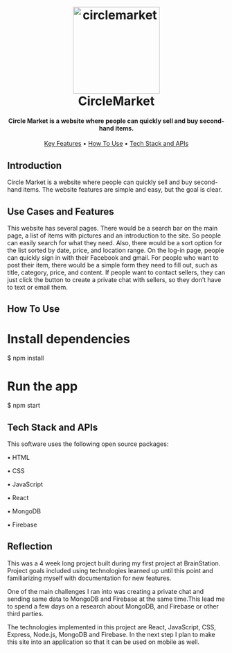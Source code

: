 
<h1 align="center">
  <br>
  <a href="https://circlemarket.ca" target="_blank" rel="noopener noreferrer">
  <img src="https://res.cloudinary.com/dhcnakbsj/image/upload/v1671415529/CIRCLE_LOGO_gzmzgb.png" alt="circlemarket" background="white" width="200">
  </a>
  <br>
  CircleMarket
  <br>
</h1>

<h4 align="center">Circle Market is a website where people can quickly sell and buy second-hand items.</h4>

<p align="center">
  <a href="#key-features">Key Features</a> •
  <a href="#how-to-use">How To Use</a> •
  <a href="#related">Tech Stack and APIs</a>
</p>

## Introduction
Circle Market is a website where people can quickly sell and buy second-hand items. The website features are simple and easy, but the goal is clear.


## Use Cases and Features

This website has several pages. There would be a search bar on the main page, a list of items with pictures and an introduction to the site. So people can easily search for what they need. Also, there would be a sort option for the list sorted by date, price, and location range. On the log-in page, people can quickly sign in with their Facebook and gmail. For people who want to post their item, there would be a simple form they need to fill out, such as title, category, price, and content. If people want to contact sellers, they can just click the button to create a private chat with sellers, so they don’t have to text or email them.

## How To Use

# Install dependencies
$ npm install

# Run the app
$ npm start

## Tech Stack and APIs

This software uses the following open source packages:

<p align="center">
  <p>• HTML<p>
  <p>• CSS<p>
  <p>• JavaScript<p>
  <p>• React<p>
  <p>• MongoDB<p>
  <p>• Firebase<p>
</p>

## Reflection

This was a 4 week long project built during my first project at BrainStation. Project goals included using technologies learned up until this point and familiarizing myself with documentation for new features.

One of the main challenges I ran into was creating a private chat and sending same data to MongoDB and Firebase at the same time.This lead me to spend a few days on a research about MongoDB, and Firebase or other third parties.

The technologies implemented in this project are React, JavaScript, CSS, Express, Node.js, MongoDB and Firebase. In the next step I plan to make this site into an application so that it can be used on mobile as well.
